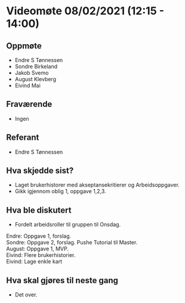 # Videomøte 08/02/2021 (12:15 - 14:00)

## Oppmøte
* Endre S Tønnessen
* Sondre Birkeland
* Jakob Svemo
* August Klevberg
* Eivind Mai

## Fraværende
* Ingen

## Referant
* Endre S Tønnessen

## Hva skjedde sist?
* Laget brukerhistorer med akseptansekritierer og Arbeidsoppgaver.
* Gikk igjennom oblig 1, oppgave 1,2,3.

## Hva ble diskutert
* Fordelt arbeidsroller til gruppen til Onsdag.

Endre: Oppgave 1, forslag. <br>
Sondre: Oppgave 2, forslag. Pushe Tutorial til Master.<br>
August: Oppgave 1, MVP.<br>
Eivind: Flere brukerhistorier. <br>
Eivind: Lage enkle kart



## Hva skal gjøres til neste gang
* Det over.
